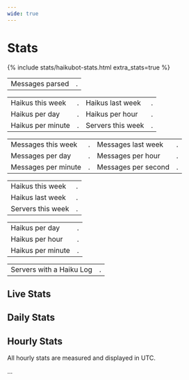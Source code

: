 ```yaml
---
wide: true
---
```


# Stats

{% include stats/haikubot-stats.html extra_stats=true %}

<table class="stat-table stat-table-single">
    <tbody>
        <tr>
            <td>Messages parsed</td>
            <td class="stat-counter loading" data-api="messagecount" data-loop-time="4000">.</td>
        </tr>
    </tbody>
</table>

<table class="stat-table stat-table-large">
    <tbody>
        <tr>
            <td>Haikus this week</td>
            <td class="stat-counter loading" data-api="haikucountweek" data-loop-time="10000">.</td>
            <td>Haikus last week</td>
            <td class="stat-counter loading" data-api="haikucountlastweek" data-loop-time="300000">.</td>
        </tr>
        <tr>
            <td>Haikus per day</td>
            <td class="stat-counter loading stat-counter-haikus-day">.</td>
            <td>Haikus per hour</td>
            <td class="stat-counter loading stat-counter-haikus-hour">.</td>
        </tr>
        <tr>
            <td>Haikus per minute</td>
            <td class="stat-counter loading stat-counter-haikus-minute">.</td>
            <td>Servers this week</td>
            <td class="stat-counter loading" data-api="servercountweek" data-change="true"  data-loop-time="300000">.</td>
        </tr>
    </tbody>
</table>

<table class="stat-table stat-table-large">
    <tbody>
        <tr>
            <td>Messages this week</td>
            <td class="stat-counter loading" data-api="messagecountweek" data-loop-time="4000">.</td>
            <td>Messages last week</td>
            <td class="stat-counter loading" data-api="messagecountlastweek" data-loop-time="300000">.</td>
        </tr>
        <tr>
            <td>Messages per day</td>
            <td class="stat-counter loading stat-counter-messages-day">.</td>
            <td>Messages per hour</td>
            <td class="stat-counter loading stat-counter-messages-hour">.</td>
        </tr>
        <tr>
            <td>Messages per minute</td>
            <td class="stat-counter loading stat-counter-messages-minute">.</td>
            <td>Messages per second</td>
            <td class="stat-counter loading stat-counter-messages-second">.</td>
        </tr>
    </tbody>
</table>

<table class="stat-table stat-table-small">
    <tbody>
        <tr>
            <td>Haikus this week</td>
            <td class="stat-counter loading" data-api="haikucountweek" data-loop-time="10000">.</td>
        </tr>
        <tr>
            <td>Haikus last week</td>
            <td class="stat-counter loading" data-api="haikucountlastweek" data-loop-time="300000">.</td>
        </tr>
        <tr>
            <td>Servers this week</td>
            <td class="stat-counter loading" data-api="servercountweek" data-change="true" data-loop-time="300000">.</td>
        </tr>
    </tbody>
</table>

<table class="stat-table stat-table-small">
    <tbody>
        <tr>
            <td>Haikus per day</td>
            <td class="stat-counter loading stat-counter-haikus-day">.</td>
        </tr>
        <tr>
            <td>Haikus per hour</td>
            <td class="stat-counter loading stat-counter-haikus-hour">.</td>
        </tr>
        <tr>
            <td>Haikus per minute</td>
            <td class="stat-counter loading stat-counter-haikus-minute">.</td>
        </tr>
    </tbody>
</table>

<table class="stat-table stat-table-single">
    <tbody>
        <tr>
            <td>Servers with a Haiku Log</td>
            <td class="stat-counter loading" data-api="haikulogcount" data-loop-time="30000">.</td>
        </tr>
    </tbody>
</table>

## Live Stats

<canvas class="stat-graph stat-graph-live" data-color="#ffcc4d" data-endpoint="haikuCount" data-label="Haikus" data-loop-time="10000" data-tensionless="true" width="1200" height="600"></canvas>
<canvas class="stat-graph stat-graph-live" data-color="#4da0ff" data-endpoint="messageCount" data-label="Messages" data-loop-time="10000" width="1200" height="600"></canvas>

## Daily Stats

<canvas class="stat-graph stat-graph-day" data-color="#ffcc4d" data-column="haikuCount" data-column-time="dayStartTime" data-label="Haikus" width="1200" height="600"></canvas>
<canvas class="stat-graph stat-graph-day" data-color="#2e2f34" data-column="serverCount" data-column-time="dayStartTime" data-label="Servers" width="1200" height="600"></canvas>
<canvas class="stat-graph stat-graph-day" data-color="#ff774d" data-column="uniqueUserCount" data-column-time="dayStartTime" data-label="Unique Users" width="1200" height="600"></canvas>

## Hourly Stats

<p>All hourly stats are measured and displayed in UTC.</p>
<p class="time time-utc">...</p>

<canvas class="stat-graph stat-graph-hour" data-color="#ffcc4d" data-column="haikuCount" data-column-time="hourStartTime" data-label="Haikus" width="1200" height="600"></canvas>
<canvas class="stat-graph stat-graph-hour" data-color="#4da0ff" data-column="messagesCount" data-column-time="hourStartTime" data-label="Messages" width="1200" height="600"></canvas>
